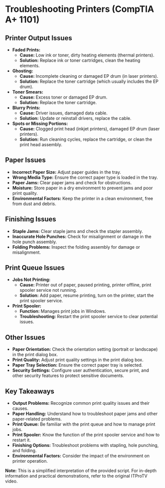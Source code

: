 # Troubleshooting Printers (CompTIA A+ 1101)

## Printer Output Issues
* **Faded Prints:**
    * **Cause:** Low ink or toner, dirty heating elements (thermal printers).
    * **Solution:** Replace ink or toner cartridges, clean the heating elements.
* **Ghosting:**
    * **Cause:**  Incomplete cleaning or damaged EP drum (in laser printers).
    * **Solution:** Replace the toner cartridge (which usually includes the EP drum).
* **Toner Smears:**
    * **Cause:** Excess toner or damaged EP drum.
    * **Solution:** Replace the toner cartridge.
* **Blurry Prints:**
    * **Cause:** Driver issues, damaged data cable.
    * **Solution:** Update or reinstall drivers, replace the cable.
* **Spots or Missing Portions:**
    * **Cause:** Clogged print head (inkjet printers), damaged EP drum (laser printers).
    * **Solution:** Run cleaning cycles, replace the cartridge, or clean the print head assembly.

## Paper Issues
* **Incorrect Paper Size:**  Adjust paper guides in the tray.
* **Wrong Media Type:**  Ensure the correct paper type is loaded in the tray.
* **Paper Jams:**  Clear paper jams and check for obstructions.
* **Moisture:**  Store paper in a dry environment to prevent jams and poor print quality.
* **Environmental Factors:**  Keep the printer in a clean environment, free from dust and debris.

## Finishing Issues
* **Staple Jams:**  Clear staple jams and check the stapler assembly.
* **Inaccurate Hole Punches:**  Check for misalignment or damage in the hole punch assembly.
* **Folding Problems:**  Inspect the folding assembly for damage or misalignment.

## Print Queue Issues
* **Jobs Not Printing:**
    * **Cause:** Printer out of paper, paused printing, printer offline, print spooler service not running.
    * **Solution:**  Add paper, resume printing, turn on the printer, start the print spooler service.
* **Print Spooler:**
    * **Function:**  Manages print jobs in Windows.
    * **Troubleshooting:** Restart the print spooler service to clear potential issues.

## Other Issues
* **Paper Orientation:**  Check the orientation setting (portrait or landscape) in the print dialog box.
* **Print Quality:**  Adjust print quality settings in the print dialog box.
* **Paper Tray Selection:**  Ensure the correct paper tray is selected.
* **Security Settings:**  Configure user authentication, secure print, and other security features to protect sensitive documents.

## Key Takeaways
* **Output Problems:**  Recognize common print quality issues and their causes.
* **Paper Handling:**  Understand how to troubleshoot paper jams and other paper-related problems.
* **Print Queue:**  Be familiar with the print queue and how to manage print jobs.
* **Print Spooler:**  Know the function of the print spooler service and how to restart it.
* **Finishing Options:**  Troubleshoot problems with stapling, hole punching, and folding.
* **Environmental Factors:**  Consider the impact of the environment on printer operation.

**Note:** This is a simplified interpretation of the provided script. For in-depth information and practical demonstrations, refer to the original ITProTV video.